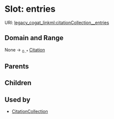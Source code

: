 
# Slot: entries



URI: [legacy_cogat_linkml:citationCollection__entries](https://w3id.org/rwblair/legacy-cogat-linkml/citationCollection__entries)


## Domain and Range

None &#8594;  <sub>0..\*</sub> [Citation](Citation.md)

## Parents


## Children


## Used by

 * [CitationCollection](CitationCollection.md)
